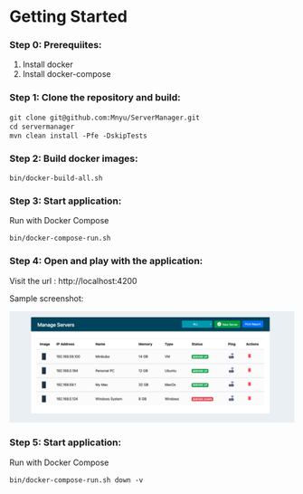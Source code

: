 # Getting Started

### Step 0: Prerequiites:

1. Install docker 
2. Install docker-compose

### Step 1: Clone the repository and build:

```shell
git clone git@github.com:Mnyu/ServerManager.git
cd servermanager
mvn clean install -Pfe -DskipTests
```

### Step 2: Build docker images:
```shell
bin/docker-build-all.sh
```

### Step 3: Start application:
Run with Docker Compose
```shell
bin/docker-compose-run.sh
```

### Step 4: Open and play with the application:
Visit the url : http://localhost:4200

Sample screenshot:

![Image](https://github.com/Mnyu/ServerManager/blob/main/docs/screenshots/app-screenshot.png)


### Step 5: Start application:
Run with Docker Compose
```shell
bin/docker-compose-run.sh down -v
```